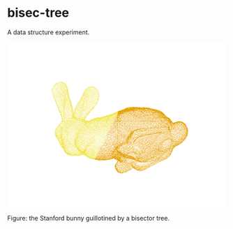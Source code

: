 # bisec-tree

A data structure experiment.

![Bunny](data/stanford_bunny.png?raw=true)

Figure: the Stanford bunny guillotined by a bisector tree.
